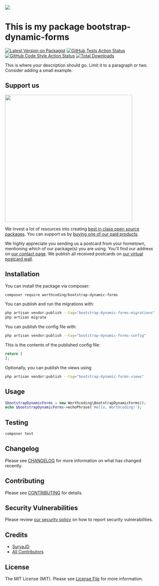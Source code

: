 
[<img src="https://github-ads.s3.eu-central-1.amazonaws.com/support-ukraine.svg?t=1" />](https://supportukrainenow.org)

# This is my package bootstrap-dynamic-forms

[![Latest Version on Packagist](https://img.shields.io/packagist/v/worthcoding/bootstrap-dynamic-forms.svg?style=flat-square)](https://packagist.org/packages/worthcoding/bootstrap-dynamic-forms)
[![GitHub Tests Action Status](https://img.shields.io/github/workflow/status/worthcoding/bootstrap-dynamic-forms/run-tests?label=tests)](https://github.com/worthcoding/bootstrap-dynamic-forms/actions?query=workflow%3Arun-tests+branch%3Amain)
[![GitHub Code Style Action Status](https://img.shields.io/github/workflow/status/worthcoding/bootstrap-dynamic-forms/Fix%20PHP%20code%20style%20issues?label=code%20style)](https://github.com/worthcoding/bootstrap-dynamic-forms/actions?query=workflow%3A"Fix+PHP+code+style+issues"+branch%3Amain)
[![Total Downloads](https://img.shields.io/packagist/dt/worthcoding/bootstrap-dynamic-forms.svg?style=flat-square)](https://packagist.org/packages/worthcoding/bootstrap-dynamic-forms)

This is where your description should go. Limit it to a paragraph or two. Consider adding a small example.

## Support us

[<img src="https://github-ads.s3.eu-central-1.amazonaws.com/bootstrap-dynamic-forms.jpg?t=1" width="419px" />](https://spatie.be/github-ad-click/bootstrap-dynamic-forms)

We invest a lot of resources into creating [best in class open source packages](https://spatie.be/open-source). You can support us by [buying one of our paid products](https://spatie.be/open-source/support-us).

We highly appreciate you sending us a postcard from your hometown, mentioning which of our package(s) you are using. You'll find our address on [our contact page](https://spatie.be/about-us). We publish all received postcards on [our virtual postcard wall](https://spatie.be/open-source/postcards).

## Installation

You can install the package via composer:

```bash
composer require worthcoding/bootstrap-dynamic-forms
```

You can publish and run the migrations with:

```bash
php artisan vendor:publish --tag="bootstrap-dynamic-forms-migrations"
php artisan migrate
```

You can publish the config file with:

```bash
php artisan vendor:publish --tag="bootstrap-dynamic-forms-config"
```

This is the contents of the published config file:

```php
return [
];
```

Optionally, you can publish the views using

```bash
php artisan vendor:publish --tag="bootstrap-dynamic-forms-views"
```

## Usage

```php
$bootstrapDynamicForms = new Worthcoding\BootstrapDynamicForms();
echo $bootstrapDynamicForms->echoPhrase('Hello, Worthcoding!');
```

## Testing

```bash
composer test
```

## Changelog

Please see [CHANGELOG](CHANGELOG.md) for more information on what has changed recently.

## Contributing

Please see [CONTRIBUTING](CONTRIBUTING.md) for details.

## Security Vulnerabilities

Please review [our security policy](../../security/policy) on how to report security vulnerabilities.

## Credits

- [SuryaJD](https://github.com/SuryaJD)
- [All Contributors](../../contributors)

## License

The MIT License (MIT). Please see [License File](LICENSE.md) for more information.
